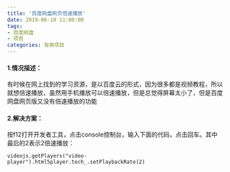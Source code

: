```yaml
---
title: '百度网盘网页倍速播放'
date: 2019-06-10 11:00:00
tags: 
- 百度网盘
- 项目
categories: 有用项目
---
```


#### 1.情况描述：

有时候在网上找到的学习资源，是以百度云的形式，因为很多都是视频教程，所以就想倍速播放，虽然用手机播放可以倍速播放，但是总觉得屏幕太小了，但是百度网盘网页版又没有倍速播放的功能

#### 2.解决方案：
按f12打开开发者工具，点击console控制台，输入下面的代码，点击回车。其中最后的2表示2倍速播放：

```shell
videojs.getPlayers("video-player").html5player.tech_.setPlaybackRate(2)
```